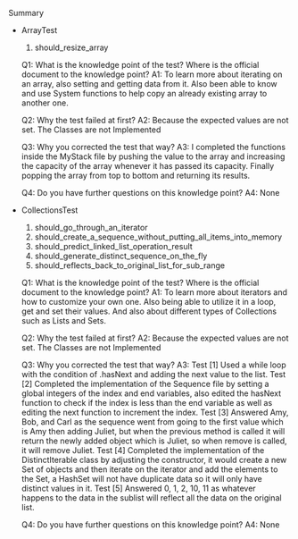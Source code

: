 Summary
- ArrayTest

    1. should_resize_array

    Q1: What is the knowledge point of the test? Where is the official document to the knowledge point?
    A1: To learn more about iterating on an array, also setting and getting data from it. Also been able to know and use System functions to help copy an already existing array to another one.

    Q2: Why the test failed at first?
    A2: Because the expected values are not set. The Classes are not Implemented

    Q3: Why you corrected the test that way?
    A3: I completed the functions inside the MyStack file by pushing the value to the array and increasing the capacity of the array whenever it has passed its capacity. Finally popping the array from top to bottom and returning its results.

    Q4: Do you have further questions on this knowledge point?
    A4: None

- CollectionsTest

    1. should_go_through_an_iterator
    2. should_create_a_sequence_without_putting_all_items_into_memory
    3. should_predict_linked_list_operation_result
    4. should_generate_distinct_sequence_on_the_fly
    5. should_reflects_back_to_original_list_for_sub_range

    Q1: What is the knowledge point of the test? Where is the official document to the knowledge point?
    A1: To learn more about iterators and how to customize your own one. Also being able to utilize it in a loop, get and set their values. And also about different types of Collections such as Lists and Sets.

    Q2: Why the test failed at first?
    A2: Because the expected values are not set. The Classes are not Implemented

    Q3: Why you corrected the test that way?
    A3: Test [1] Used a while loop with the condition of .hasNext and adding the next value to the list.
    Test [2] Completed the implementation of the Sequence file by setting a global integers of the index and end variables, also edited the hasNext function to check if the index is less than the end variable as well as editing the next function to increment the index.
    Test [3] Answered Amy, Bob, and Carl as the sequence went from going to the first value which is Amy then adding Juliet, but when the previous method is called it will return the newly added object which is Juliet, so when remove is called, it will remove Juliet.
    Test [4] Completed the implementation of the DistinctIterable class by adjusting the constructor, it would create a new Set of objects and then iterate on the iterator and add the elements to the Set, a HashSet will not have duplicate data so it will only have distinct values in it.
    Test [5] Answered 0, 1, 2, 10, 11 as whatever happens to the data in the sublist will reflect all the data on the original list.

    Q4: Do you have further questions on this knowledge point?
    A4: None